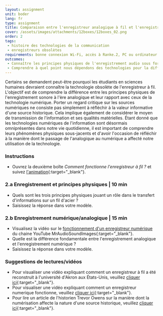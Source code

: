 ```yaml
---
layout: assignment
unit: boder
lang: fr
type: assignment
title: Comparaison entre l'enregistreur analogique à fil et l'enregistrement audionumérique
cover: /assets/images/attachments/12boxes/12boxes_02.png
order: 2
tags: 
 - histoire des technologies de la communication
 - enregistreurs obsolètes
requirements: bonne connexion Wi-Fi, accès à Ranke.2, PC ou ordinateur portable, application installée sur le PC ou le portable permettant de visualiser des vidéos
outcomes:
 - Connaître les principes physiques de l'enregistrement audio sous forme analogique et numérique
 - Comprendre à quel point nous dépendons des technologies pour la diffusion des connaissances
---
```


Certains se demandent peut-être pourquoi les étudiants en sciences humaines devraient connaître la technologie obsolète de l'enregistreur à fil. L'objectif est de comprendre la différence entre les principes physiques de l'enregistrement sonore à l'ère analogique et leur rapport avec ceux de la technologie numérique. Porter un regard critique sur les sources numériques ne consiste pas simplement à réfléchir à la valeur informative d'une source historique. Cela implique également de considérer le moyen de transmission de l'information et ses qualités matérielles. Étant donné que les technologies numériques de l'information sont désormais omniprésentes dans notre vie quotidienne, il est important de comprendre leurs phénomènes physiques sous-jacents et d'avoir l'occasion de réfléchir à la manière dont le passage de l'analogique au numérique a affecté notre utilisation de la technologie.

<!-- more -->

<!-- briefing-student -->

### Instructions
<!-- section-contents -->

- Ouvrez la deuxième boîte _Comment fonctionne l'enregistreur à fil ?_ et suivez [l'animation](https://allthingsmoving.com/DB_interactive_2018_07_07/){:target="_blank"}.

<!-- section -->

### 2.a  Enregistrement et principes physiques | 10 min
<!-- section-contents -->

- Quels sont les trois principes physiques jouant un rôle dans le transfert d'informations sur un fil d'acier ?
- Saisissez la réponse dans votre modèle.

<!-- section -->

### 2.b  Enregistrement numérique/analogique | 15 min
<!-- section-contents -->

- Visualisez la vidéo sur le [fonctionnement d'un enregistreur numérique](https://www.youtube.com/watch?v=SfEXnX__X9Y&feature=youtu.be) du chaine YouTube MrAudioSoundImages{:target="_blank"}.
- Quelle est la différence fondamentale entre l'enregistrement analogique et l'enregistrement numérique ?
- Saisissez la réponse dans votre modèle.

<!-- section -->

### Suggestions de lectures/vidéos
<!-- section-contents -->

- Pour visualiser une vidéo expliquant comment un enregistreur à fil a été reconstruit à l'université d'Akron aux États-Unis, veuillez [cliquer ici](https://www.youtube.com/watch?v=sOyOH_kWAdQ){:target="_blank"}.
- Pour visualiser une vidéo expliquant comment un enregistreur numerique fonctionne, veuillez [cliquer ici](https://youtu.be/SfEXnX__X9Y){:target="_blank"}.
- Pour lire un article de l'historien Trevor Owens sur la manière dont la numérisation affecte la nature d'une source historique, veuillez [cliquer ici](http://www.trevorowens.org/2015/12/digital-sources-digital-archives-the-evidentiary-basis-of-digital-history-draft/){:target="_blank"}.

<!-- briefing-teacher -->

